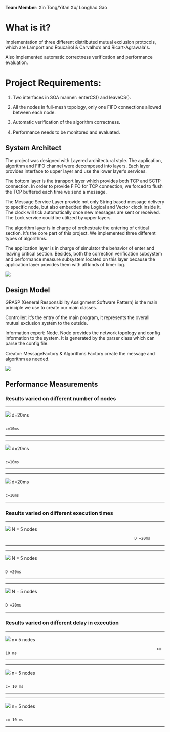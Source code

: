 **Team Member**: Xin Tong/Yifan Xu/ Longhao Gao

<span id="h.vnwy1o4fnlvh" class="anchor"><span id="_Toc457597499" class="anchor"></span></span>What is it?
==================================================================================================================

Implementation of three different distributed mutual exclusion protocols, which are Lamport and Roucairol & Carvalho’s and Ricart-Agrawala's.

Also implemented automatic correctness verification and performance evaluation.

<span id="h.9ub5kvoqtgu4" class="anchor"><span id="_Toc457597500" class="anchor"></span></span>Project Requirements:
====================================================================================================================

1.  Two interfaces in SOA manner: enterCS() and leaveCS().

2.  All the nodes in full-mesh topology, only one FIFO connections allowed between each node.

3.  Automatic verification of the algorithm correctness.

4.  Performance needs to be monitored and evaluated.

<span id="h.hyk6cp5280yv" class="anchor"><span id="_Toc457597502" class="anchor"></span></span>System Architect
---------------------------------------------------------------------------------------------------------------

The project was designed with Layered architectural style. The
application, algorithm and FIFO channel were decomposed into layers.
Each layer provides interface to upper layer and use the lower layer’s
services.

The bottom layer is the transport layer which provides both TCP and SCTP
connection. In order to provide FIFO for TCP connection, we forced to
flush the TCP buffered each time we send a message.

The Message Service Layer provide not only String based message delivery
to specific node, but also embedded the Logical and Vector clock inside
it. The clock will tick automatically once new messages are sent or
received. The Lock service could be utilized by upper layers.

The algorithm layer is in charge of orchestrate the entering of critical
section. It’s the core part of this project. We implemented three
different types of algorithms.

The application layer is in charge of simulator the behavior of enter
and leaving critical section. Besides, both the correction verification
subsystem and performance measure subsystem located on this layer
because the application layer provides them with all kinds of timer log.

![](media/image1.png)

<span id="h.71yj04qnim9p" class="anchor"><span id="_Toc457597503" class="anchor"></span></span>Design Model
-----------------------------------------------------------------------------------------------------------

GRASP (General Responsibility Assignment Software Pattern) is the main
principle we use to create our main classes.

Controller: it’s the entry of the main program, it represents the
overall mutual exclusion system to the outside.

Information expert: Node. Node provides the network topology and config
information to the system. It is generated by the parser class which can
parse the config file.

Creator: MessageFactory & Algorithms Factory create the message and
algorithm as needed.

![](media/image2.png)

<span id="h.l6k46z6b8tdo" class="anchor"><span id="_Toc457597513" class="anchor"></span></span>Performance Measurements
-----------------------------------------------------------------------------------------------------------------

### <span id="h.tz1odevwp44i" class="anchor"><span id="_Toc457597514" class="anchor"></span></span>Results varied on different number of nodes

  ---------------------------------------------------------------------------------- --------
  ![](media/image3.png)   d=20ms
                                                                                     
                                                                                     c=10ms
  ---------------------------------------------------------------------------------- --------

  ------------------------------------------------------------------------ --------
  ![](media/image4.png)   d=20ms
                                                                           
                                                                           c=10ms
  ------------------------------------------------------------------------ --------

  ----------------------------------------------------------------------- --------
  ![](media/image5.png)   d=20ms
                                                                          
                                                                          c=10ms
  ----------------------------------------------------------------------- --------

### <span id="h.rfb4g6m6exfo" class="anchor"><span id="_Toc457597515" class="anchor"></span></span>Results varied on different execution times

  ---------------------------------------------------------- -------------
  ![](media/image6.png)   N = 5 nodes
                                                             
                                                             D =20ms
  ---------------------------------------------------------- -------------

  ------------------------------------------------------------------------ -------------
  ![](media/image7.png)   N = 5 nodes
                                                                           
                                                                           D =20ms
  ------------------------------------------------------------------------ -------------

  ---------------------------------------------------------------------------------- -------------
  ![](media/image8.png)   N = 5 nodes
                                                                                     
                                                                                     D =20ms
  ---------------------------------------------------------------------------------- -------------

### 

### <span id="h.j7hjlpi1cpuu" class="anchor"><span id="_Toc457597516" class="anchor"></span></span>Results varied on different delay in execution

  -------------------------------------------------------------------- ------------
  ![](media/image9.png)   n= 5 nodes
                                                                       
                                                                       c= 10 ms
  -------------------------------------------------------------------- ------------

  ------------------------------------------------------------------------ ------------
  ![](media/image10.png)   n= 5 nodes
                                                                           
                                                                           c= 10 ms
  ------------------------------------------------------------------------ ------------

  ----------------------------------------------------------------------------------- ------------
  ![](media/image11.png)   n= 5 nodes
                                                                                      
                                                                                      c= 10 ms
  ----------------------------------------------------------------------------------- ------------
